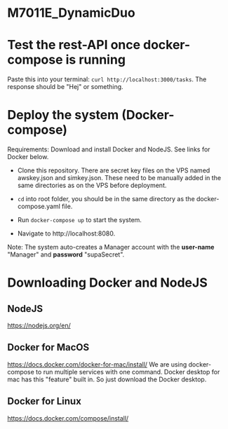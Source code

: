 # M7011E_DynamicDuo

# Test the rest-API once docker-compose is running
Paste this into your terminal: `curl http://localhost:3000/tasks`. The response should be "Hej" or something.


# Deploy the system (Docker-compose)
Requirements: Download and install Docker and NodeJS. See links for Docker below.

 - Clone this repository. 
There are secret key files on the VPS named awskey.json and simkey.json. These need to be manually added in the same directories as on the VPS before deployment.

 - `cd` into root folder, you should be in the same directory as the docker-compose.yaml file.
 - Run `docker-compose up` to start the system.
 - Navigate to http://localhost:8080.
 
Note: The system auto-creates a Manager account with the **user-name** "Manager" and **password** "supaSecret".

# Downloading Docker and NodeJS

## NodeJS 
https://nodejs.org/en/

## Docker for MacOS
https://docs.docker.com/docker-for-mac/install/
We are using docker-compose to run multiple services with one command. Docker desktop for mac has this "feature" built in. So just download the Docker desktop.

## Docker for Linux
https://docs.docker.com/compose/install/

